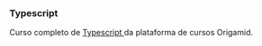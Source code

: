 ### Typescript

Curso completo de <a href="https://www.typescriptlang.org/" target="_blank"> Typescript </a> da plataforma de cursos Origamid.
